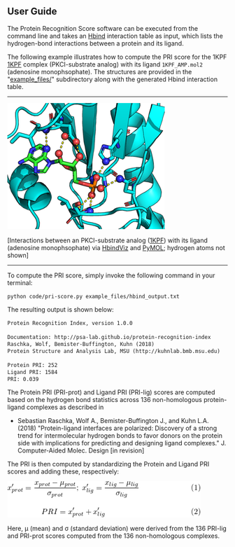 ## User Guide

The Protein Recognition Score software can be executed from the command line and takes an [Hbind](http://psa-lab.github.io/Hbind) interaction table as input, which lists the hydrogen-bond interactions between a protein and its ligand.

The following example illustrates how to compute the PRI score for the 1KPF [1KPF](https://www.rcsb.org/pdb/explore.do?structureId=1kpf) complex (PKCI-substrate analog) with its ligand `1KPF_AMP.mol2` (adenosine monophsophate). The structures are provided in the "[example_files/](./example_files)" subdirectory along with the generated Hbind interaction table.

---

![](images/1kpf_interact.png)

[Interactions between an PKCI-substrate analog ([1KPF](https://www.rcsb.org/pdb/explore.do?structureId=1kpf))  with its ligand (adenosine monophsophate) via [HbindViz](https://github.com/rasbt/HbindViz) and [PyMOL](https://pymol.org); hydrogen atoms not shown]

---

To compute the PRI score, simply invoke the following command in your terminal:

    python code/pri-score.py example_files/hbind_output.txt

The resulting output is shown below:

```
Protein Recognition Index, version 1.0.0

Documentation: http://psa-lab.github.io/protein-recognition-index
Raschka, Wolf, Bemister-Buffington, Kuhn (2018)
Protein Structure and Analysis Lab, MSU (http://kuhnlab.bmb.msu.edu)
    
Protein PRI: 252
Ligand PRI: 1584
PRI: 0.039
```

The Protein PRI (PRI-prot) and Ligand PRI (PRI-lig) scores are computed based on the hydrogen bond statistics across 136 non-homologous protein-ligand complexes as described in

- Sebastian Raschka, Wolf A., Bemister-Buffington J., and Kuhn L.A. (2018) 
"Protein-ligand interfaces are polarized: Discovery of a strong trend for intermolecular hydrogen bonds to favor donors on the protein side with implications for predicting and designing ligand complexes." J. Computer-Aided Molec. Design [in revision]

The PRI is then computed by standardizing the Protein and Ligand PRI scores and adding these, respectively:

![](images/pri-eq.png)

Here, &mu; (mean) and &sigma; (standard deviation) were derived from the 136 PRI-lig and PRI-prot scores computed from the 136 non-homologous complexes.
